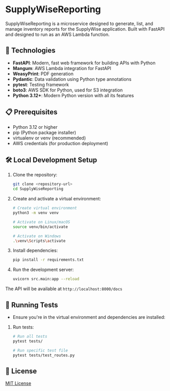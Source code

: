 # SupplyWiseReporting

SupplyWiseReporting is a microservice designed to generate, list, and manage inventory reports for the SupplyWise application. Built with FastAPI and designed to run as an AWS Lambda function.

## 🚀 Technologies

- **FastAPI**: Modern, fast web framework for building APIs with Python
- **Mangum**: AWS Lambda integration for FastAPI
- **WeasyPrint**: PDF generation
- **Pydantic**: Data validation using Python type annotations
- **pytest**: Testing framework
- **boto3**: AWS SDK for Python, used for S3 integration
- **Python 3.12+**: Modern Python version with all its features

## 📋 Prerequisites

- Python 3.12 or higher
- pip (Python package installer)
- virtualenv or venv (recommended)
- AWS credentials (for production deployment)

## 🛠️ Local Development Setup

1. Clone the repository:
   ```bash
   git clone <repository-url>
   cd SupplyWiseReporting
   ```

2. Create and activate a virtual environment:
   ```bash
   # Create virtual environment
   python3 -m venv venv

   # Activate on Linux/macOS
   source venv/bin/activate

   # Activate on Windows
   .\venv\Scripts\activate
   ```

3. Install dependencies:
   ```bash
   pip install -r requirements.txt
   ```

4. Run the development server:
   ```bash
   uvicorn src.main:app --reload
   ```

The API will be available at `http://localhost:8000/docs`

## 🧪 Running Tests

- Ensure you're in the virtual environment and dependencies are installed:

1. Run tests:
   ```bash
   # Run all tests
   pytest tests/

   # Run specific test file
   pytest tests/test_routes.py
   ```

## 📄 License

[MIT License](LICENSE)
